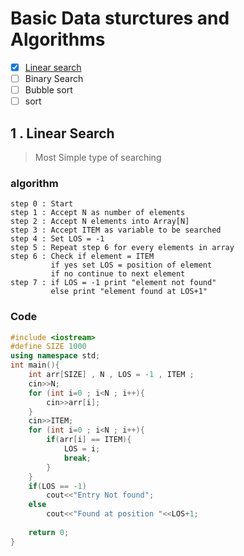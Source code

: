 # Basic Data sturctures and Algorithms
- [x] [Linear search](#1--linear-search)
- [ ] Binary Search
- [ ] Bubble sort 
- [ ] sort

## 1 . Linear Search
> Most Simple type of searching
### algorithm
``` 
step 0 : Start
step 1 : Accept N as number of elements
step 2 : Accept N elements into Array[N]
step 3 : Accept ITEM as variable to be searched 
step 4 : Set LOS = -1 
step 5 : Repeat step 6 for every elements in array
step 6 : Check if element = ITEM 
         if yes set LOS = position of element 
         if no continue to next element 
step 7 : if LOS = -1 print "element not found"
         else print "element found at LOS+1"
```
### Code 
```cpp
#include <iostream>
#define SIZE 1000
using namespace std;
int main(){
    int arr[SIZE] , N , LOS = -1 , ITEM ;
    cin>>N;
    for (int i=0 ; i<N ; i++){
        cin>>arr[i];
    }
    cin>>ITEM;
    for (int i=0 ; i<N ; i++){
        if(arr[i] == ITEM){
            LOS = i;
            break;
        }
    }
    if(LOS == -1)
        cout<<"Entry Not found";
    else
        cout<<"Found at position "<<LOS+1;
    
    return 0;
}
```
